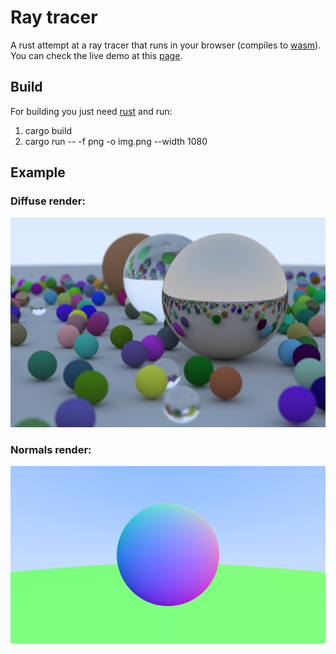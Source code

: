 # Ray tracer
A rust attempt at a ray tracer that runs in your browser (compiles to [wasm](https://webassembly.org/)).
You can check the live demo at this [page](https://kikos.tech/ray-tracer/).

## Build
For building you just need [rust](https://rustup.rs/) and run: 
1. cargo build
2. cargo run -- -f png -o img.png --width 1080


## Example
### Diffuse render:
![Examples](/images/world.png "Diffuse sphere")
### Normals render:
![Examples](/images/sphere_normal.png "Normal anti aliased shaded sphere")
